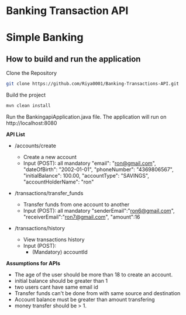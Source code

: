 # Banking Transaction API
# Simple Banking

## How to build and run the application

Clone the Repository

```bash
git clone https://github.com/Riya0001/Banking-Transactions-API.git
```
 

Build the project

```bash
mvn clean install
```

Run the BankingapiApplication.java file. The application will run on http://localhost:8080

**API List**

- /accounts/create
  - Create a new account
  - Input (POST): all mandatory
    "email": "ron@gmail.com",
    "dateOfBirth": "2002-01-01",
    "phoneNumber": "4369806567",
    "initialBalance": 100.00,
    "accountType": "SAVINGS",
    "accountHolderName": "ron"
    
- /transactions/transfer_funds 
  - Transfer funds from one account to another
  - Input (POST): all mandatory
    "senderEmail":"ron6@gmail.com",
    "receiverEmail":"ron7@gmail.com",
    "amount":16

- /transactions/history
  - View transactions history
  - Input (POST):
      - (Mandatory) accountId

**Assumptions for APIs**
- The age of the user should be more than 18 to create an account.
- initial balance should be greater than 1
- two users cant have same email id
- Transfer funds can't be done from with same source and destination
- Account balance must be greater than amount transfering
- money transfer should be > 1.
